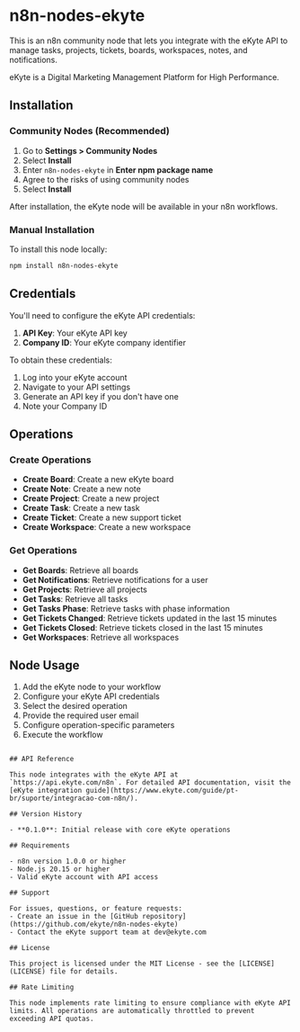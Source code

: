 # n8n-nodes-ekyte

This is an n8n community node that lets you integrate with the eKyte API to manage tasks, projects, tickets, boards, workspaces, notes, and notifications.

eKyte is a Digital Marketing Management Platform for High Performance.

## Installation

### Community Nodes (Recommended)

1. Go to **Settings > Community Nodes**
2. Select **Install**
3. Enter `n8n-nodes-ekyte` in **Enter npm package name**
4. Agree to the risks of using community nodes
5. Select **Install**

After installation, the eKyte node will be available in your n8n workflows.

### Manual Installation

To install this node locally:

```bash
npm install n8n-nodes-ekyte
```

## Credentials

You'll need to configure the eKyte API credentials:

1. **API Key**: Your eKyte API key
2. **Company ID**: Your eKyte company identifier

To obtain these credentials:

1. Log into your eKyte account
2. Navigate to your API settings
3. Generate an API key if you don't have one
4. Note your Company ID

## Operations

### Create Operations

- **Create Board**: Create a new eKyte board
- **Create Note**: Create a new note
- **Create Project**: Create a new project
- **Create Task**: Create a new task
- **Create Ticket**: Create a new support ticket
- **Create Workspace**: Create a new workspace

### Get Operations

- **Get Boards**: Retrieve all boards
- **Get Notifications**: Retrieve notifications for a user
- **Get Projects**: Retrieve all projects
- **Get Tasks**: Retrieve all tasks
- **Get Tasks Phase**: Retrieve tasks with phase information
- **Get Tickets Changed**: Retrieve tickets updated in the last 15 minutes
- **Get Tickets Closed**: Retrieve tickets closed in the last 15 minutes
- **Get Workspaces**: Retrieve all workspaces

## Node Usage

1. Add the eKyte node to your workflow
2. Configure your eKyte API credentials
3. Select the desired operation
4. Provide the required user email
5. Configure operation-specific parameters
6. Execute the workflow

```

## API Reference

This node integrates with the eKyte API at `https://api.ekyte.com/n8n`. For detailed API documentation, visit the [eKyte integration guide](https://www.ekyte.com/guide/pt-br/suporte/integracao-com-n8n/).

## Version History

- **0.1.0**: Initial release with core eKyte operations

## Requirements

- n8n version 1.0.0 or higher
- Node.js 20.15 or higher
- Valid eKyte account with API access

## Support

For issues, questions, or feature requests:
- Create an issue in the [GitHub repository](https://github.com/ekyte/n8n-nodes-ekyte)
- Contact the eKyte support team at dev@ekyte.com

## License

This project is licensed under the MIT License - see the [LICENSE](LICENSE) file for details.

## Rate Limiting

This node implements rate limiting to ensure compliance with eKyte API limits. All operations are automatically throttled to prevent exceeding API quotas.
```

